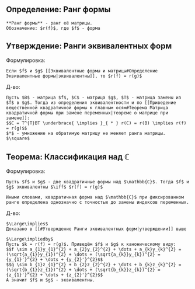 ## Определение: Ранг формы
```spoiler-markdown
**Ранг формы** - ранг её матрицы.
Обозначение: $r(f)$, где $f$ - форма
```

## Утверждение: Ранги эквивалентных форм
Формулировка:
```spoiler-markdown
Если $f$ и $g$ [[Эквивалентные формы и матрицы#Определение Эквивалентные формы|эквивалентны]], то $r(f) = r(g)$
```

Д-во:
```spoiler-markdown
Пусть $B$ - матрица $f$, $C$ - матрица $g$, $T$ - матрица замены из $f$ в $g$. Тогда из определения эквивалентности и по [[Приведение вещественной квадратичной формы к главным осям#Теорема Матрица квадратичной формы при замене переменных|теореме о матрице при замене]]:
$$C = T^{T}BT \underbrace{ \implies }_{ * } r(C) = r(B) \implies r(f) = r(g)$$
$*$ - умножение на обратимую матрицу не меняет ранга матрицы.
$\square$
```

## Теорема: Классификация над $\mathbb{C}$
Формулировка:
```spoiler-markdown
Пусть $f$ и $g$ - две квадратичные формы над $\mathbb{C}$. Тогда $f$ и $g$ эквивалентны $\iff$ $r(f) = r(g)$

Иными словами, квадратичная форма над $\mathbb{C}$ при фиксированном ранге определена однозначно с точностью до замены индексов переменных.
```

Д-во:
```spoiler-markdown
$\Large\implies$
Доказано в [[#Утверждение Ранги эквивалентных форм|утверждении]] выше

$\Large\impliedby$
Пусть $k = r(f) = r(g)$. Приведём $f$ и $g$ к каноническому виду:
$$f \sim a_{1}y_{1}^{2} + a_{2}y_{2}^{2} + \dots + a_{k}y_{k}^{2} = (\sqrt{a_{1}}y_{1})^{2} + \dots + (\sqrt{a_{k}}y_{k})^{2} = {y_{1}'}^{2} + \dots + {y_{2}'}^{2}$$
$$g \sim b_{1}z_{1}^{2} + b_{2}z_{2}^{2} + \dots + b_{k}z_{k}^{2} = (\sqrt{b_{1}}z_{1})^{2} + \dots + (\sqrt{b_{k}}z_{k})^{2} = {z_{1}'}^{2} + \dots + {z_{2}'}^{2}$$
А значит $f$ и $g$ - эквивалентны.
```
